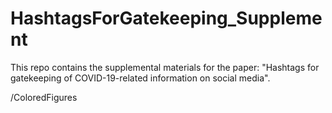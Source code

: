 # HashtagsForGatekeeping_Supplement

This repo contains the supplemental materials for the paper: "Hashtags for gatekeeping of COVID-19-related information on social media".

/ColoredFigures 
  

